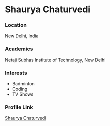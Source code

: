 # Shaurya Chaturvedi

### Location

New Delhi, India

### Academics

Netaji Subhas Institute of Technology, New Delhi

### Interests

- Badminton
- Coding
- TV Shows

### Profile Link

[Shaurya Chaturvedi](https://github.com/shauryachats)